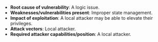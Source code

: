 - **Root cause of vulnerability**: A logic issue.
- **Weaknesses/vulnerabilities present**: Improper state management.
- **Impact of exploitation**: A local attacker may be able to elevate their privileges.
- **Attack vectors**: Local attacker.
- **Required attacker capabilities/position**: A local attacker.